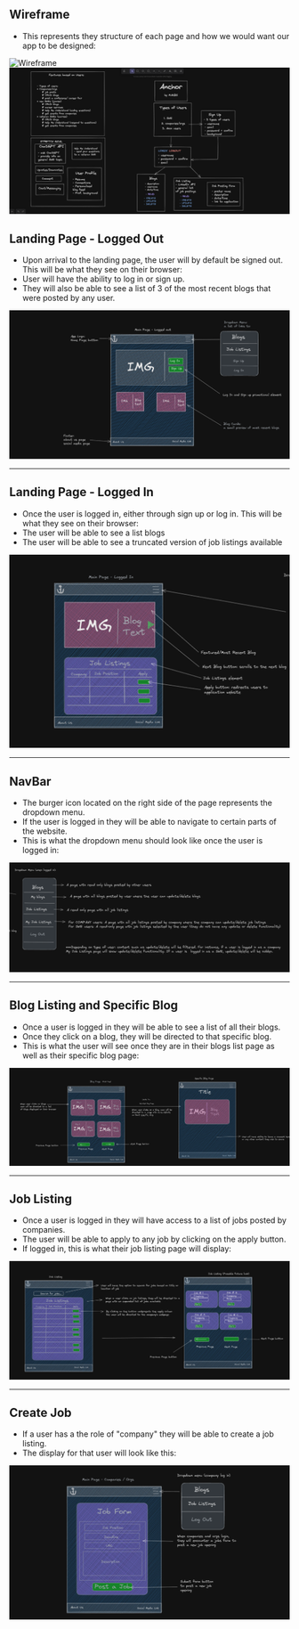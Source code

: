 ## Wireframe
- This represents they structure of each page and how we would want our app to be designed:

![Wireframe](wireframes/MAXBS_Anchor.png)
![Wireframe](wireframes/MAXBS_Anchor2.png)

## Landing Page - Logged Out

- Upon arrival to the landing page, the user will by default be signed out. This will be what they see on their browser:
- User will have the ability to log in or sign up.
- They will also be able to see a list of 3 of the most recent blogs that were posted by any user.

![Main Page](wireframes/LoggedOutAnchor.png)

---

## Landing Page - Logged In

- Once the user is logged in, either through sign up or log in. This will be what they see on their browser:
- The user will be able to see a list blogs
- The user will be able to see a truncated version of job listings available

![Main Page](wireframes/LoggedInAnchor.png)

---

## NavBar

- The burger icon located on the right side of the page represents the dropdown menu.
- If the user is logged in they will be able to navigate to certain parts of the website.
- This is what the dropdown menu should look like once the user is logged in:

![Nav Bar](wireframes/DropdownAnchor.png)

---

## Blog Listing and Specific Blog

- Once a user is logged in they will be able to see a list of all their blogs.
- Once they click on a blog, they will be directed to that specific blog.
- This is what the user will see once they are in their blogs list page as well as their specific blog page:

![Blogs](wireframes/BlogandSpecificBlogAnchor.png)

---

## Job Listing

- Once a user is logged in they will have access to a list of jobs posted by companies.
- The user will be able to apply to any job by clicking on the apply button.
- If logged in, this is what their job listing page will display:

![Job Listings](wireframes/JobListingsAnchor.png)

---

## Create Job

- If a user has a the role of "company" they will be able to create a job listing.
- The display for that user will look like this:

![Create Job](wireframes/CreateJobAnchor.png)
